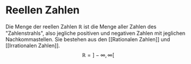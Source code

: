 # Reellen Zahlen
Die Menge der reellen Zahlen $\mathbb{R}$ ist die Menge aller Zahlen des "Zahlenstrahls", also jegliche positiven und negativen Zahlen mit jeglichen Nachkommastellen.
Sie bestehen aus den [[Rationalen Zahlen]] und [[Irrationalen Zahlen]].
$$\mathbb{R}=]-\infty,\infty[$$